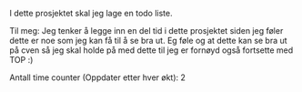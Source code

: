 I dette prosjektet skal jeg lage en todo liste.

Til meg: Jeg tenker å legge inn en del tid i dette prosjektet siden jeg føler dette er noe som jeg kan få til å se bra ut.
Eg føle og at dette kan se bra ut på cven så jeg skal holde på med dette til jeg er fornøyd også fortsette med TOP :)



Antall time counter (Oppdater etter hver økt): 2